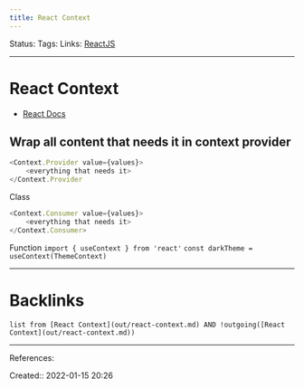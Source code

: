 ```yaml
---
title: React Context
---
```

Status: 
Tags: 
Links: [ReactJS](out/reactjs.md)
___
# React Context
- [React Docs](https://reactjs.org/docs/context.html)

Wrap all content that needs it in context provider
- 
```js
<Context.Provider value={values}>
	<everything that needs it>
</Context.Provider
```

Class
```js
<Context.Consumer value={values}>
	<everything that needs it>
</Context.Consumer>
```

Function
`import { useContext } from 'react'`
`const darkTheme = useContext(ThemeContext)`
___
# Backlinks
```dataview
list from [React Context](out/react-context.md) AND !outgoing([React Context](out/react-context.md))
```
___
References:

Created:: 2022-01-15 20:26